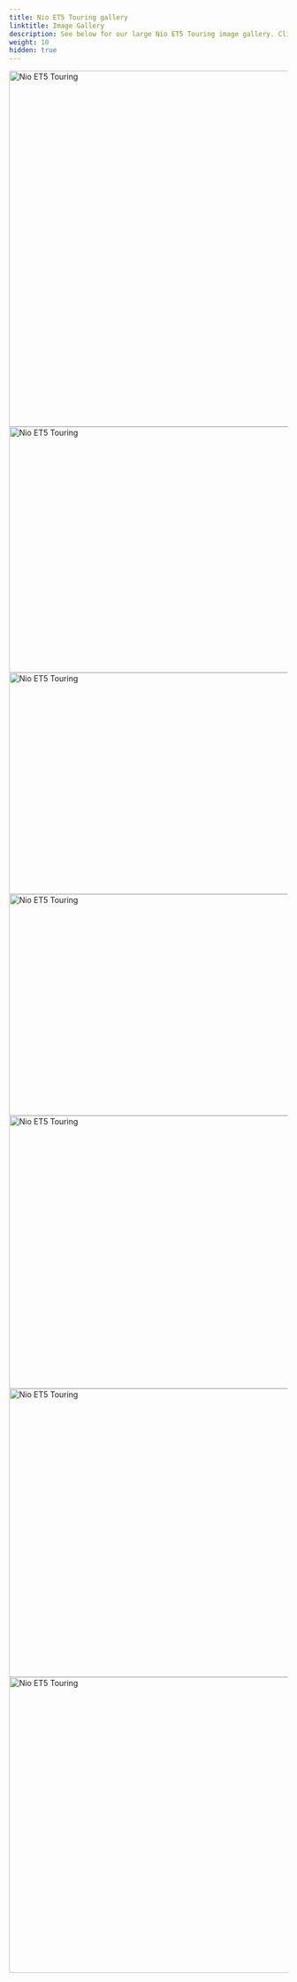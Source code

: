 ```yaml
---
title: Nio ET5 Touring gallery
linktitle: Image Gallery
description: See below for our large Nio ET5 Touring image gallery. Click pictures for high-resolution versions.
weight: 10
hidden: true
---
```

<!-- markdownlint-disable MD033 -->
<object type="image/svg+xml" data="../modelnavigation.svg"></object>
<div class="pswp-gallery pswp-gallery--single-column" id="my-gallery">
<a href="https://media.evkx.net/multimedia/models/nio/et5/et5_touring/exterior_1.jpg"
data-pswp-src="https://media.evkx.net/multimedia/models/nio/et5/et5_touring/exterior_1.jpg"
data-pswp-width="2880"
data-pswp-height="2316" 
target="_blank">
<img src="https://media.evkx.net/multimedia/models/nio/et5/et5_touring/exterior_1_st.jpg" alt="Nio ET5 Touring" width="800px" height="643px" />
</a>
<a href="https://media.evkx.net/multimedia/models/nio/et5/et5_touring/exterior_2.jpg"
data-pswp-src="https://media.evkx.net/multimedia/models/nio/et5/et5_touring/exterior_2.jpg"
data-pswp-width="2880"
data-pswp-height="1600" 
target="_blank">
<img src="https://media.evkx.net/multimedia/models/nio/et5/et5_touring/exterior_2_st.jpg" alt="Nio ET5 Touring" width="800px" height="444px" />
</a>
<a href="https://media.evkx.net/multimedia/models/nio/et5/et5_touring/interior_1.jpg"
data-pswp-src="https://media.evkx.net/multimedia/models/nio/et5/et5_touring/interior_1.jpg"
data-pswp-width="2560"
data-pswp-height="1280" 
target="_blank">
<img src="https://media.evkx.net/multimedia/models/nio/et5/et5_touring/interior_1_st.jpg" alt="Nio ET5 Touring" width="800px" height="400px" />
</a>
<a href="https://media.evkx.net/multimedia/models/nio/et5/et5_touring/interior_2.jpg"
data-pswp-src="https://media.evkx.net/multimedia/models/nio/et5/et5_touring/interior_2.jpg"
data-pswp-width="2560"
data-pswp-height="1280" 
target="_blank">
<img src="https://media.evkx.net/multimedia/models/nio/et5/et5_touring/interior_2_st.jpg" alt="Nio ET5 Touring" width="800px" height="400px" />
</a>
<a href="https://media.evkx.net/multimedia/models/nio/et5/et5_touring/main_1.jpg"
data-pswp-src="https://media.evkx.net/multimedia/models/nio/et5/et5_touring/main_1.jpg"
data-pswp-width="3000"
data-pswp-height="1851" 
target="_blank">
<img src="https://media.evkx.net/multimedia/models/nio/et5/et5_touring/main_1_st.jpg" alt="Nio ET5 Touring" width="800px" height="493px" />
</a>
<a href="https://media.evkx.net/multimedia/models/nio/et5/et5_touring/trunk_1.jpg"
data-pswp-src="https://media.evkx.net/multimedia/models/nio/et5/et5_touring/trunk_1.jpg"
data-pswp-width="2560"
data-pswp-height="1670" 
target="_blank">
<img src="https://media.evkx.net/multimedia/models/nio/et5/et5_touring/trunk_1_st.jpg" alt="Nio ET5 Touring" width="800px" height="521px" />
</a>
<a href="https://media.evkx.net/multimedia/models/nio/et5/et5_touring/trunk_2.jpg"
data-pswp-src="https://media.evkx.net/multimedia/models/nio/et5/et5_touring/trunk_2.jpg"
data-pswp-width="1240"
data-pswp-height="829" 
target="_blank">
<img src="https://media.evkx.net/multimedia/models/nio/et5/et5_touring/trunk_2_st.jpg" alt="Nio ET5 Touring" width="800px" height="534px" />
</a>
</div>
<script type="module">
  import PhotoSwipeLightbox from '/js/photoswipe-lightbox.esm.js';
    const lightbox = new PhotoSwipeLightbox({
       gallery: '#my-gallery',
        children: 'a',
        pswpModule: () => import('/js/photoswipe.esm.js')
    });
lightbox.init();
</script>
